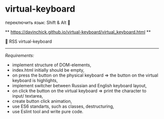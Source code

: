 # virtual-keyboard

переключить язык: Shift & Alt 💙

** https://davinchick.github.io/virtual-keyboard/virtual_keyboard.html **

💙 RSS virtual-keyboard
_______________________________________________________________________

*Requirements:*

- implement structure of DOM-elements,
- index.html initially should be empty,
- on press the button on the physical keyboard => the button on the virtual keyboard is highlights,
- implement switcher between Russian and English keyboard layout,
- on click the button on the virtual keyboard => print the character to input/ textarea,
- create button click animation,
- use ES6 standarts, such as classes, destructuring,
- use Eslint tool and write pure code.
